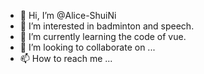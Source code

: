 - 👋 Hi, I’m @Alice-ShuiNi
- 👀 I’m interested in badminton and speech.
- 🌱 I’m currently learning the code of vue.
- 💞️ I’m looking to collaborate on ...
- 📫 How to reach me ...

<!---
Alice-ShuiNi/Alice-ShuiNi is a ✨ special ✨ repository because its `README.md` (this file) appears on your GitHub profile.
You can click the Preview link to take a look at your changes.
--->
